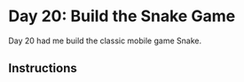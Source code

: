 # Day 20: Build the Snake Game

Day 20 had me build the classic mobile game Snake.

## Instructions
